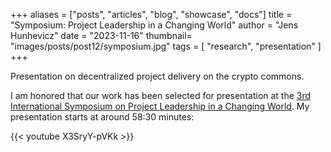 +++
aliases = ["posts", "articles", "blog", "showcase", "docs"]
title = "Symposium: Project Leadership in a Changing World"
author = "Jens Hunhevicz"
date = "2023-11-16"
thumbnail= "images/posts/post12/symposium.jpg"
tags = [
    "research",
    "presentation"
]
+++

Presentation on decentralized project delivery on the crypto commons.

<!--more-->

I am honored that our work has been selected for presentation at the <a target="_blank" rel="noopener noreferrer" href="https://project-leadership-eng.sydney.edu.au/2023-november-symposium/"> 3rd International Symposium on Project Leadership in a Changing World</a>. My presentation starts at around 58:30 minutes:

{{< youtube X3SryY-pVKk >}}